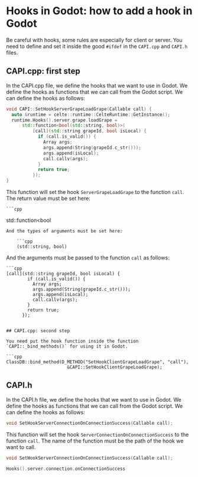 
# Hooks in Godot: how to add a hook in Godot

Be careful with hooks, some rules are especially for client or server.
You need to define and set it inside the good `#ifdef` in the `CAPI.cpp` and `CAPI.h` files.

## CAPI.cpp: first step

In the CAPI.cpp file, we define the hooks that we want to use in Godot. We define the hooks as functions that we can call from the Godot script. We can define the hooks as follows:

```cpp
void CAPI::SetHookServerGrapeLoadGrape(Callable call) {
  auto &runtime = celte::runtime::CelteRuntime::GetInstance();
  runtime.Hooks().server.grape.loadGrape =
      std::function<bool(std::string, bool)>(
          [call](std::string grapeId, bool isLocal) {
            if (call.is_valid()) {
              Array args;
              args.append(String(grapeId.c_str()));
              args.append(isLocal);
              call.callv(args);
            }
            return true;
          });
}
```

This function will set the hook `ServerGrapeLoadGrape` to the function `call`. The return value must be set here:

    ```cpp
std::function<bool
```
And the types of arguments must be set here:

    ```cpp
    (std::string, bool)
```
And the arguments must be passed to the function `call` as follows:

    ```cpp
    [call](std::string grapeId, bool isLocal) {
            if (call.is_valid()) {
              Array args;
              args.append(String(grapeId.c_str()));
              args.append(isLocal);
              call.callv(args);
            }
            return true;
          });
```

## CAPI.cpp: second step

You need put the hook function inside the function `CAPI::_bind_methods()` for using it in Godot.

```cpp
ClassDB::bind_method(D_METHOD("SetHookClientGrapeLoadGrape", "call"),
                       &CAPI::SetHookClientGrapeLoadGrape);
```

## CAPI.h

In the CAPI.h file, we define the hooks that we want to use in Godot. We define the hooks as functions that we can call from the Godot script. We can define the hooks as follows:

```cpp
void SetHookServerConnectionOnConnectionSuccess(Callable call);
```

This function will set the hook `ServerConnectionOnConnectionSuccess` to the function `call`. The name of the function must be the path of the hook we want to call.
```cpp
void SetHookServerConnectionOnConnectionSuccess(Callable call);

Hooks().server.connection.onConnectionSuccess
```